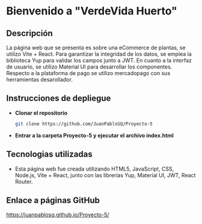 # Bienvenido a "VerdeVida Huerto"


## Descripción
La página web que se presenta es sobre una eCommerce de plantas, se utilizo Vite + React. Para garantizar la integridad de los datos, se emplea la biblioteca Yup para validar los campos junto a JWT. En cuanto a la interfaz de usuario, se utilizo Material UI para desarrollar los componentes. Respecto a la plataforma de pago se utilizo mercadopago con sus herramientas desarollador.


## Instrucciones de depliegue

- **Clonar el repositorio**
    ```bash
    git clone https://github.com/JuanPabloSQ/Proyecto-5
    ```


- **Entrar a la carpeta Proyecto-5 y ejecutar el archivo index.html**


## Tecnologias utilizadas

- Esta página web fue creada utilizando HTML5, JavaScript, CSS, Node.js, Vite + React, junto con las librerías Yup, Material UI, JWT, React Router.

## Enlace a páginas GitHub
https://juanpablosq.github.io/Proyecto-5/